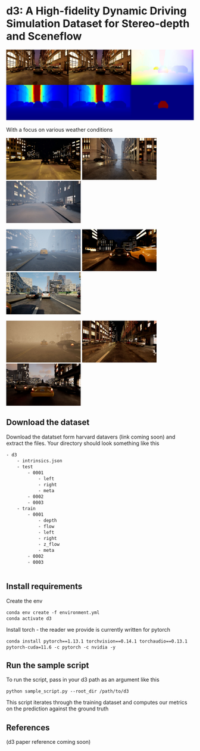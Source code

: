 # d3: A High-fidelity Dynamic Driving Simulation Dataset for Stereo-depth and Sceneflow

![](assets/d3_sample.jpg)

With a focus on various weather conditions

<p float="left">
  <img src="assets/v9_0005_000130.jpg" width="200" />
  <img src="assets/v2_0009_000212.jpg" width="200" /> 
  <img src="assets/v3_0013_000366.jpg" width="200" /> 
</p>
<p float="left">
  <img src="assets/v4_0008_000166.jpg" width="200" />
  <img src="assets/v5_0006_000130.jpg" width="200" /> 
  <img src="assets/v6_0009_000366.jpg" width="200" /> 
</p>
<p float="left">
  <img src="assets/v7_0010_000474.jpg" width="200" />
  <img src="assets/v8_0011_000360.jpg" width="200" /> 
  <img src="assets/v10_0009_000240.jpg" width="200" /> 
</p>

## Download the dataset
Download the datatset form harvard datavers (link coming soon) and extract the files. Your directory should look something like this

```
- d3
    - intrinsics.json
    - test
        - 0001
            - left
            - right
            - meta
        - 0002
        - 0003
    - train
        - 0001
            - depth
            - flow
            - left
            - right
            - z_flow
            - meta
        - 0002
        - 0003
    
```

## Install requirements
Create the env
```
conda env create -f environment.yml
conda activate d3
```
Install torch - the reader we provide is currently written for pytorch
```
conda install pytorch==1.13.1 torchvision==0.14.1 torchaudio==0.13.1 pytorch-cuda=11.6 -c pytorch -c nvidia -y
```


## Run the sample script

To run the script, pass in your d3 path as an argument like this 
```
python sample_script.py --root_dir /path/to/d3
```

This script iterates through the training dataset and computes our metrics on the prediction against the ground truth

## References 
(d3 paper reference coming soon)